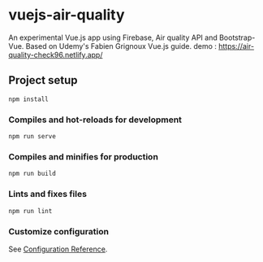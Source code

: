 # vuejs-air-quality
An experimental Vue.js app using Firebase, Air quality API and Bootstrap-Vue.
Based on Udemy's Fabien Grignoux Vue.js guide.
demo : https://air-quality-check96.netlify.app/

## Project setup
```
npm install
```

### Compiles and hot-reloads for development
```
npm run serve
```

### Compiles and minifies for production
```
npm run build
```

### Lints and fixes files
```
npm run lint
```

### Customize configuration
See [Configuration Reference](https://cli.vuejs.org/config/).
